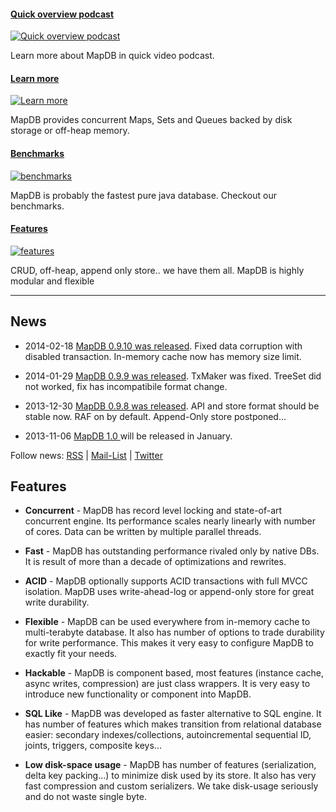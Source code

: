 #### [Quick overview podcast][overview]

[![Quick overview podcast](images/car-overview.jpg)][overview]

Learn more about MapDB in quick video podcast.


#### [Learn more][intro]
[![Learn more](images/car-intro.png)][intro]

MapDB provides concurrent Maps, Sets and Queues backed by disk storage or off-heap memory.


#### [Benchmarks][benchmarks]

[![benchmarks](images/car-benchmarks.jpg)][benchmarks]

MapDB is probably the fastest pure java database. Checkout our benchmarks.


#### [Features][features]

[![features](images/car-features.png)][features]

CRUD, off-heap, append only store.. we have them all. MapDB is highly modular and flexible


[overview]: http://www.youtube.com/watch?v=FdZmyEHcWLI
[intro]: 02-getting-started.html
[benchmarks]: /benchmarks.html
[features]: /features.html


---


News
----

* 2014-02-18 [MapDB 0.9.10 was released](http://www.mapdb.org/changelog.html#Version_0910_2014-02-18). Fixed data corruption with disabled transaction. In-memory cache now has memory size limit.

* 2014-01-29 [MapDB 0.9.9 was released](http://www.mapdb.org/changelog.html#Version_099_2014-01-29). TxMaker was fixed. TreeSet did not worked, fix has incompatibile format change.

* 2013-12-30 [MapDB 0.9.8 was released](http://www.mapdb.org/changelog.html#Version_098_2013-12-30). API and store format should be stable now. RAF on by default. Append-Only store postponed...

* 2013-11-06 [MapDB 1.0 ](http://kotek.net/blog/MapDB_1_in_january) will be released in January.


Follow news:
[RSS](news.xml) |
[Mail-List](https://groups.google.com/forum/?fromgroups#!forum/mapdb-news) |
[Twitter](http://twitter.com/MapDBnews)

Features
--------
* **Concurrent** - MapDB has record level locking and state-of-art concurrent engine. Its performance scales nearly linearly with number of cores. Data can be written by multiple parallel threads.

* **Fast** - MapDB has outstanding performance rivaled only by native DBs. It is result of more than a decade of optimizations and rewrites.

* **ACID** - MapDB optionally supports ACID transactions with full MVCC isolation. MapDB uses write-ahead-log or append-only store for great write durability.

* **Flexible** - MapDB can be used everywhere from in-memory cache to multi-terabyte database. It also has number of options to trade durability for write performance. This makes it very easy to configure MapDB to exactly fit your needs.

* **Hackable** - MapDB is component based, most features (instance cache, async writes, compression) are just class wrappers. It is very easy to introduce new functionality or component into MapDB.

* **SQL Like** - MapDB was developed as faster alternative to SQL engine. It has number of features which makes transition from relational database easier: secondary indexes/collections, autoincremental sequential ID, joints, triggers, composite keys...

* **Low disk-space usage** - MapDB has number of features (serialization, delta key packing...) to minimize disk used by its store. It also has very fast compression and custom serializers. We take disk-usage seriously and do not waste single byte.
